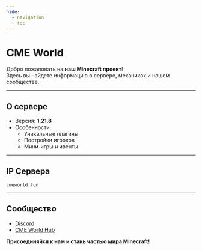 ```yaml
---
hide:
  - navigation
  - toc
---
```


# CME World

Добро пожаловать на **наш Minecraft проект**!  
Здесь вы найдете информацию о сервере, механиках и нашем сообществе.

---

## О сервере
- Версия: **1.21.8**
- Особенности:
    - Уникальные плагины
    - Постройки игроков
    - Мини-игры и ивенты

---

## IP Сервера
`
cmeworld.fun
`

---

## Сообщество
- [Discord](https://dsc.gg/cme-world)  
- [CME World Hub](https://github.com/Kr1sper59/CME-World-Hub)

**Присоединяйся к нам и стань частью мира Minecraft!**
